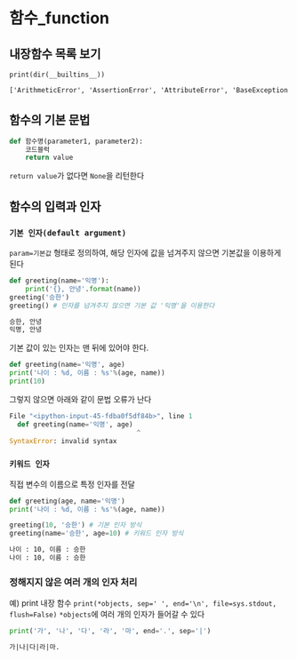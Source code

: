 # 함수_function

## 내장함수 목록 보기

`print(dir(__builtins__))`

```txt
['ArithmeticError', 'AssertionError', 'AttributeError', 'BaseException', 'BlockingIOError', 'BrokenPipeError', 'BufferError', 'BytesWarning', 'ChildProcessError', 'ConnectionAbortedError', 'ConnectionError', 'ConnectionRefusedError', 'ConnectionResetError', 'DeprecationWarning', 'EOFError', 'Ellipsis', 'EnvironmentError', 'Exception', 'False', 'FileExistsError', 'FileNotFoundError', 'FloatingPointError', 'FutureWarning', 'GeneratorExit', 'IOError', 'ImportError', 'ImportWarning', 'IndentationError', 'IndexError', 'InterruptedError', 'IsADirectoryError', 'KeyError', 'KeyboardInterrupt', 'LookupError', 'MemoryError', 'ModuleNotFoundError', 'NameError', 'None', 'NotADirectoryError', 'NotImplemented', 'NotImplementedError', 'OSError', 'OverflowError', 'PendingDeprecationWarning', 'PermissionError', 'ProcessLookupError', 'RecursionError', 'ReferenceError', 'ResourceWarning', 'RuntimeError', 'RuntimeWarning', 'StopAsyncIteration', 'StopIteration', 'SyntaxError', 'SyntaxWarning', 'SystemError', 'SystemExit', 'TabError', 'TimeoutError', 'True', 'TypeError', 'UnboundLocalError', 'UnicodeDecodeError', 'UnicodeEncodeError', 'UnicodeError', 'UnicodeTranslateError', 'UnicodeWarning', 'UserWarning', 'ValueError', 'Warning', 'WindowsError', 'ZeroDivisionError', '__IPYTHON__', '__build_class__', '__debug__', '__doc__', '__import__', '__loader__', '__name__', '__package__', '__spec__', 'abs', 'all', 'any', 'ascii', 'bin', 'bool', 'breakpoint', 'bytearray', 'bytes', 'callable', 'chr', 'classmethod', 'compile', 'complex', 'copyright', 'credits', 'delattr', 'dict', 'dir', 'display', 'divmod', 'enumerate', 'eval', 'exec', 'filter', 'float', 'format', 'frozenset', 'get_ipython', 'getattr', 'globals', 'hasattr', 'hash', 'help', 'hex', 'id', 'input', 'int', 'isinstance', 'issubclass', 'iter', 'len', 'license', 'list', 'locals', 'map', 'max', 'memoryview', 'min', 'next', 'object', 'oct', 'open', 'ord', 'pow', 'print', 'property', 'range', 'repr', 'reversed', 'round', 'set', 'setattr', 'slice', 'sorted', 'staticmethod', 'str', 'sum', 'super', 'tuple', 'type', 'vars', 'zip']
```

## 함수의 기본 문법

```python
def 함수명(parameter1, parameter2):
    코드블럭
    return value
```

`return value`가 없다면 `None`을 리턴한다

## 함수의 입력과 인자

### `기본 인자(default argument)`

`param=기본값` 형태로 정의하여, 해당 인자에 값을 넘겨주지 않으면 기본값을 이용하게 된다

```python
def greeting(name='익명'):
    print('{}, 안녕'.format(name))
greeting('승한')
greeting() # 인자를 넘겨주지 않으면 기본 값 '익명'을 이용한다
```

```txt
승한, 안녕
익명, 안녕
```

기본 값이 있는 인자는 맨 뒤에 있어야 한다.

```python
def greeting(name='익명', age)
print('나이 : %d, 이름 : %s'%(age, name))
print(10)
```

그렇지 않으면 아래와 같이 문법 오류가 난다

```python
File "<ipython-input-45-fdba0f5df84b>", line 1
  def greeting(name='익명', age)
                                ^
SyntaxError: invalid syntax
```

### `키워드 인자`

직접 변수의 이름으로 특정 인자를 전달

```python
def greeting(age, name='익명')
print('나이 : %d, 이름 : %s'%(age, name))

greeting(10, '승한') # 기본 인자 방식
greeting(name='승한', age=10) # 키워드 인자 방식
```

```txt
나이 : 10, 이름 : 승한
나이 : 10, 이름 : 승한
```

### 정해지지 않은 여러 개의 인자 처리

예) print 내장 함수
`print(*objects, sep=' ', end='\n', file=sys.stdout, flush=False)`
`*objects`에 여러 개의 인자가 들어갈 수 있다

```python
print('가', '나', '다', '라', '마', end='.', sep='|')
```

```txt
가|나|다|라|마.
```
